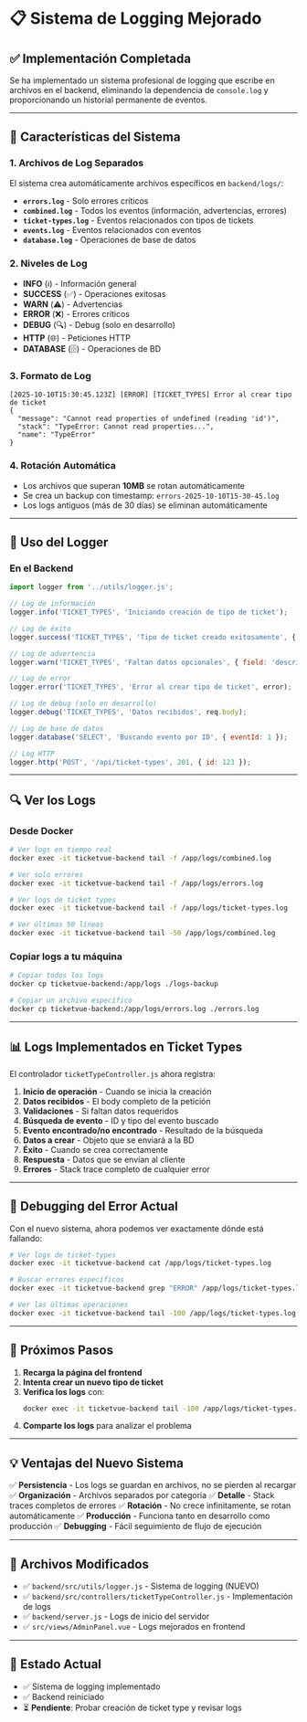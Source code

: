 # 📋 Sistema de Logging Mejorado

## ✅ Implementación Completada

Se ha implementado un sistema profesional de logging que escribe en archivos en el backend, eliminando la dependencia de `console.log` y proporcionando un historial permanente de eventos.

---

## 🎯 Características del Sistema

### 1. **Archivos de Log Separados**

El sistema crea automáticamente archivos específicos en `backend/logs/`:

- **`errors.log`** - Solo errores críticos
- **`combined.log`** - Todos los eventos (información, advertencias, errores)
- **`ticket-types.log`** - Eventos relacionados con tipos de tickets
- **`events.log`** - Eventos relacionados con eventos
- **`database.log`** - Operaciones de base de datos

### 2. **Niveles de Log**

- **INFO** (ℹ️) - Información general
- **SUCCESS** (✅) - Operaciones exitosas
- **WARN** (⚠️) - Advertencias
- **ERROR** (❌) - Errores críticos
- **DEBUG** (🔍) - Debug (solo en desarrollo)
- **HTTP** (🌐) - Peticiones HTTP
- **DATABASE** (🗄️) - Operaciones de BD

### 3. **Formato de Log**

```
[2025-10-10T15:30:45.123Z] [ERROR] [TICKET_TYPES] Error al crear tipo de ticket
{
  "message": "Cannot read properties of undefined (reading 'id')",
  "stack": "TypeError: Cannot read properties...",
  "name": "TypeError"
}
```

### 4. **Rotación Automática**

- Los archivos que superan **10MB** se rotan automáticamente
- Se crea un backup con timestamp: `errors-2025-10-10T15-30-45.log`
- Los logs antiguos (más de 30 días) se eliminan automáticamente

---

## 📖 Uso del Logger

### En el Backend

```javascript
import logger from '../utils/logger.js';

// Log de información
logger.info('TICKET_TYPES', 'Iniciando creación de tipo de ticket');

// Log de éxito
logger.success('TICKET_TYPES', 'Tipo de ticket creado exitosamente', { id: 123 });

// Log de advertencia
logger.warn('TICKET_TYPES', 'Faltan datos opcionales', { field: 'description' });

// Log de error
logger.error('TICKET_TYPES', 'Error al crear tipo de ticket', error);

// Log de debug (solo en desarrollo)
logger.debug('TICKET_TYPES', 'Datos recibidos', req.body);

// Log de base de datos
logger.database('SELECT', 'Buscando evento por ID', { eventId: 1 });

// Log HTTP
logger.http('POST', '/api/ticket-types', 201, { id: 123 });
```

---

## 🔍 Ver los Logs

### Desde Docker

```bash
# Ver logs en tiempo real
docker exec -it ticketvue-backend tail -f /app/logs/combined.log

# Ver solo errores
docker exec -it ticketvue-backend tail -f /app/logs/errors.log

# Ver logs de ticket types
docker exec -it ticketvue-backend tail -f /app/logs/ticket-types.log

# Ver últimas 50 líneas
docker exec -it ticketvue-backend tail -50 /app/logs/combined.log
```

### Copiar logs a tu máquina

```bash
# Copiar todos los logs
docker cp ticketvue-backend:/app/logs ./logs-backup

# Copiar un archivo específico
docker cp ticketvue-backend:/app/logs/errors.log ./errors.log
```

---

## 📊 Logs Implementados en Ticket Types

El controlador `ticketTypeController.js` ahora registra:

1. **Inicio de operación** - Cuando se inicia la creación
2. **Datos recibidos** - El body completo de la petición
3. **Validaciones** - Si faltan datos requeridos
4. **Búsqueda de evento** - ID y tipo del evento buscado
5. **Evento encontrado/no encontrado** - Resultado de la búsqueda
6. **Datos a crear** - Objeto que se enviará a la BD
7. **Éxito** - Cuando se crea correctamente
8. **Respuesta** - Datos que se envían al cliente
9. **Errores** - Stack trace completo de cualquier error

---

## 🐛 Debugging del Error Actual

Con el nuevo sistema, ahora podemos ver exactamente dónde está fallando:

```bash
# Ver logs de ticket-types
docker exec -it ticketvue-backend cat /app/logs/ticket-types.log

# Buscar errores específicos
docker exec -it ticketvue-backend grep "ERROR" /app/logs/ticket-types.log

# Ver las últimas operaciones
docker exec -it ticketvue-backend tail -100 /app/logs/ticket-types.log
```

---

## 🔧 Próximos Pasos

1. **Recarga la página del frontend**
2. **Intenta crear un nuevo tipo de ticket**
3. **Verifica los logs** con:
   ```bash
   docker exec -it ticketvue-backend tail -100 /app/logs/ticket-types.log
   ```
4. **Comparte los logs** para analizar el problema

---

## 💡 Ventajas del Nuevo Sistema

✅ **Persistencia** - Los logs se guardan en archivos, no se pierden al recargar
✅ **Organización** - Archivos separados por categoría
✅ **Detalle** - Stack traces completos de errores
✅ **Rotación** - No crece infinitamente, se rotan automáticamente
✅ **Producción** - Funciona tanto en desarrollo como producción
✅ **Debugging** - Fácil seguimiento de flujo de ejecución

---

## 📝 Archivos Modificados

- ✅ `backend/src/utils/logger.js` - Sistema de logging (NUEVO)
- ✅ `backend/src/controllers/ticketTypeController.js` - Implementación de logs
- ✅ `backend/server.js` - Logs de inicio del servidor
- ✅ `src/views/AdminPanel.vue` - Logs mejorados en frontend

---

## 🎯 Estado Actual

- ✅ Sistema de logging implementado
- ✅ Backend reiniciado
- ⏳ **Pendiente**: Probar creación de ticket type y revisar logs
